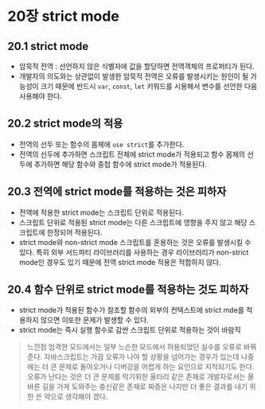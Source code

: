 
# 20장 strict mode

## 20.1 strict mode
- 암묵적 전역 : 선언하지 않은 식별자에 값을 할당하면 전역객체의 프로퍼티가 된다.
- 개발자의 의도와는 상관없이 발생한 암묵적 전역은 오류를 발생시키는 원인이 될 가능성이 크기 때문에 반드시 `var`, `const`, `let` 키워드를 시용해서 변수를 선언한 다음 사용해야 한다.

## 20.2 strict mode의 적용
- 전역의 선두 또는 함수의 몸체에  `use strict`를 추가한다.
- 전역의 선두에 추가하면 스크립트 전체에 strict mode가 적용되고 함수 몸체의 선두에 추가하면 해당 함수와 중첩 함수에 strict mode가 적용된다.

## 20.3 전역에 strict mode를 적용하는 것은 피하자
- 전역에 적용한 strict mode는 스크립트 단위로 적용된다.
- 스크립트 단위로 적용된 strict mode는 다른 스크립트에 영향을 주지 않고 해당 스크립트에 한정되어 적용된다.
- strict mode와 non-strict mode 스크립트를 혼용하는 것은 오류를 발생시킬 수 있다. 특히 외부 서드파티 라이브러리를 사용하는 경우 라이브러리가 non-strict mode인 경우도 있기 때문에 전역 strict mode 적용은 적합하지 않다.

## 20.4 함수 단위로 strict mode를 적용하는 것도 피하자
- strict mode가 적용된 함수가 참조할 함수의 외부의 컨텍스트에 strict mde를 적용하지 않으면 이또한 문제가 발생할 수 있다.
- strict mode는 즉시 실행 함수로 감싼 스크립트 단위로 적용하는 것이 바람직

>느낀점
>엄격한 모드에서는 일부 느슨한 모드에서 허용되었던 실수를 오류로 바꿔 준다. 자바스크립트는 가끔 오류가 나야 할 상황을 넘어가는 경우가 있는데 나중에는 더 큰 문제로 돌아오거나 디버깅을 어렵게 하는 요인으로 지적되기도 한다. 오류가 난다는 것은 더 큰 문제를 막기위한 울타리 같은 존재로 개발자로서는 올바른 길을 가게 도와주는 충신같은 존재로 짜증은 나지만 더 좋은 결과를 내기 위한 쓴 약으로 생각해야 겠다.
